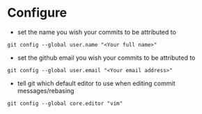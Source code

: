 # Configure

- set the name you wish your commits to be attributed to
```
git config --global user.name "<Your full name>"
```

- set the github email you wish your commits to be attributed to
```
git config --global user.email "<Your email address>"
```

- tell git which default editor to use when editing commit messages/rebasing
```
git config --global core.editor "vim"
```
